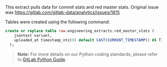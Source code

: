 This extract pulls data for commit stats and red master stats. Original issue was https://gitlab.com/gitlab-data/analytics/issues/1815

Tables were created using the following command:

```sql
create or replace table raw.engineering_extracts.red_master_stats (
    jsontext variant,
    uploaded_at timestamp_ntz(9) default CAST(CURRENT_TIMESTAMP() AS TIMESTAMP_NTZ(9))
  );
```

> **Note:** For more details on our Python coding standards, please refer to [GitLab Python Guide](https://about.gitlab.com/handbook/business-technology/data-team/platform/python-guide/).